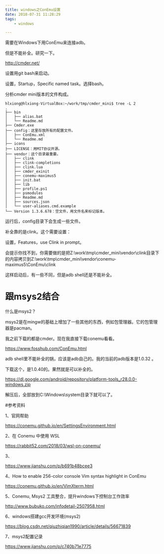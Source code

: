```yaml
---
title: windows之ConEmu设置
date: 2018-07-31 11:28:29
tags:
	- windows

---
```




需要在Windows下用ConEmu来连接adb。

但是不能补全。研究一下。

http://cmder.net/



设置用git bash来启动。

设置，Startup，Specific named task。选择bash。



分析cmder mini版本的文件构成。

```
hlxiong@hlxiong-VirtualBox:~/work/tmp/cmder_mini$ tree -L 2
.
├── bin
│   ├── alias.bat
│   └── Readme.md
├── Cmder.exe
├── config：这里存放所有的配置文件。
│   ├── ConEmu.xml
│   └── Readme.md
├── icons
├── LICENSE：用MIT协议开源。
├── vendor：这个目录最重要。
│   ├── clink
│   ├── clink-completions
│   ├── clink.lua
│   ├── cmder_exinit
│   ├── conemu-maximus5
│   ├── init.bat
│   ├── lib
│   ├── profile.ps1
│   ├── psmodules
│   ├── Readme.md
│   ├── sources.json
│   └── user-aliases.cmd.example
└── Version 1.3.6.678：空文件，用文件名来标记版本。
```

运行后，config目录下会生成一些文件。



补全靠的是clink。这个需要设置：

设置，Features，use Clink in prompt。

会提示你找不到，你需要做的是把Z:\work\tmp\cmder_mini\vendor\clink目录下的内容拷贝到Z:\work\tmp\cmder_mini\vendor\conemu-maximus5\ConEmu\clink

这样启动后，有一些不同，但是adb shell还是不能补全。



# 跟msys2结合

什么是msys2？

msys2是在mingw的基础上增加了一些其他的东西，例如包管理器。它的包管理器是pacman。





我之前下载的都是cmder。现在我直接下载conemu看看。

https://www.fosshub.com/ConEmu.html



adb shell里不能补全的锅，应该是adb自己的。我的当前的adb版本是1.0.32 。

下载这个，是1.0.40的。果然就是可以补全的。

https://dl.google.com/android/repository/platform-tools_r28.0.0-windows.zip

解压后，全部放到C:\Windows\system目录下就可以了。

#参考资料

1、官网帮助

https://conemu.github.io/en/SettingsEnvironment.html

2、在 Conemu 中使用 WSL

https://rabbit52.com/2018/03/wsl-on-conemu/

3、

https://www.jianshu.com/p/b691b48bcee3

4、How to enable 256-color console Vim syntax highlight in ConEmu

https://conemu.github.io/en/VimXterm.html

5、Conemu, Msys2 工具整合，提升windows下控制台工作效率

http://www.bubuko.com/infodetail-2507958.html

6、windows搭建gcc开发环境(msys2)

https://blog.csdn.net/qiuzhiqian1990/article/details/56671839

7、msys2配置记录

https://www.jianshu.com/p/c740b71e7775